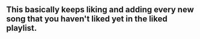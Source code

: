 ## This basically keeps liking and adding every new song that you haven't liked yet in the liked playlist.